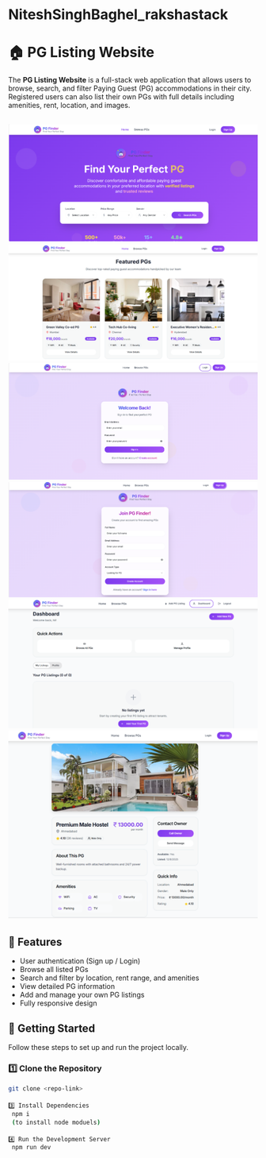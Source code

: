# NiteshSinghBaghel_rakshastack

# 🏠 PG Listing Website

The **PG Listing Website** is a full-stack web application that allows users to browse, search, and filter Paying Guest (PG) accommodations in their city. Registered users can also list their own PGs with full details including amenities, rent, location, and images.

![image alt](https://github.com/NITESHBAGHEL2004/NiteshSinghBaghel_rakshastack/blob/18f162d492b0c9ffae05ec7124164152b3348fab/Screenshot%202025-08-14%20153500.png)
![image alt](https://github.com/NITESHBAGHEL2004/NiteshSinghBaghel_rakshastack/blob/75751a29b0df0337e9f6bc9ccebd8f66ec928cfb/Screenshot%202025-08-14%20153520.png)
![image alt](https://github.com/NITESHBAGHEL2004/NiteshSinghBaghel_rakshastack/blob/75751a29b0df0337e9f6bc9ccebd8f66ec928cfb/Screenshot%202025-08-14%20153557.png)
![image alt](https://github.com/NITESHBAGHEL2004/NiteshSinghBaghel_rakshastack/blob/75751a29b0df0337e9f6bc9ccebd8f66ec928cfb/Screenshot%202025-08-14%20153548.png)
![image alt](https://github.com/NITESHBAGHEL2004/NiteshSinghBaghel_rakshastack/blob/75751a29b0df0337e9f6bc9ccebd8f66ec928cfb/Screenshot%202025-08-14%20153851.png)
![image alt](https://github.com/NITESHBAGHEL2004/NiteshSinghBaghel_rakshastack/blob/1b18ae169960a82fcee6c3a904a3e05ba7999c9e/Screenshot%202025-08-14%20153938.png)
---

## 📌 Features
- User authentication (Sign up / Login)
- Browse all listed PGs
- Search and filter by location, rent range, and amenities
- View detailed PG information
- Add and manage your own PG listings
- Fully responsive design

## 🚀 Getting Started

Follow these steps to set up and run the project locally.

### 1️⃣ Clone the Repository
```bash
git clone <repo-link>

3️⃣ Install Dependencies
 npm i
 (to install node moduels)

4️⃣ Run the Development Server
 npm run dev
